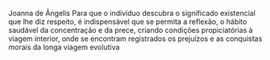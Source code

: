Joanna de Ângelis
Para que o indivíduo descubra o significado existencial que lhe diz respeito, é indispensável que se permita a reflexão, o hábito saudável da concentração e da prece, criando condições propiciatórias à viagem interior, onde se encontram registrados os prejuízos e as conquistas morais da longa viagem evolutiva
